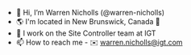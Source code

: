 - 👋 Hi, I’m Warren Nicholls (@warren-nicholls)
- 🌎 I'm located in New Brunswick, Canada 🍁
- 🔨 I work on the Site Controller team at IGT
- 📫 How to reach me - ✉️ warren.nicholls@igt.com


<!---
warren-nicholls/warren-nicholls is a ✨ special ✨ repository because its `README.md` (this file) appears on your GitHub profile.
You can click the Preview link to take a look at your changes.
--->
